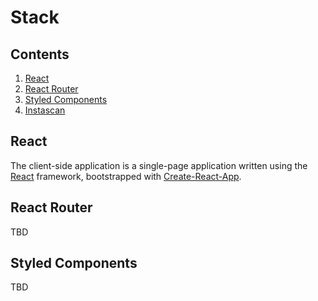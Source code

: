 # Stack

## Contents
1. [React](#react)
1. [React Router](#react-router)
1. [Styled Components](#styled-components)
1. [Instascan](#instascan)

## React
The client-side application is a single-page application written using the [React](https://reactjs.org) framework, bootstrapped with [Create-React-App](https://github.com/facebookincubator/create-react-app).

## React Router
TBD

## Styled Components
TBD
